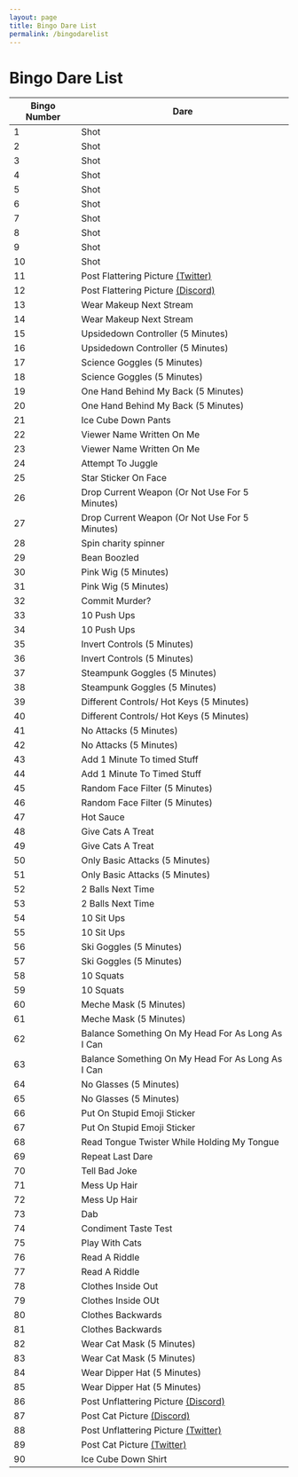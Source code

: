 ```yaml
---
layout: page
title: Bingo Dare List 
permalink: /bingodarelist
---
```


# Bingo Dare List  


Bingo Number | Dare  
------------ | ------------- 
1| Shot 
2 | Shot 
3 | Shot
4| Shot 
5 | Shot 
6 | Shot 
7 | Shot 
8 | Shot 
9 | Shot 
10 | Shot
11 | Post Flattering Picture [(Twitter)](https://twitter.com/home)
12 | Post Flattering Picture [(Discord)](https://discord.gg/uuc8GJATYk)
13 | Wear Makeup Next Stream 
14 | Wear Makeup Next Stream 
15 | Upsidedown Controller (5 Minutes) 
16 | Upsidedown Controller (5 Minutes) 
17 | Science Goggles (5 Minutes) 
18 | Science Goggles (5 Minutes) 
19 | One Hand Behind My Back (5 Minutes) 
20 | One Hand Behind My Back (5 Minutes) 
21 | Ice Cube Down Pants 
22 | Viewer Name Written On Me 
23 | Viewer Name Written On Me 
24 | Attempt To Juggle 
25 | Star Sticker On Face
26 | Drop Current Weapon (Or Not Use For 5 Minutes) 
27 | Drop Current Weapon (Or Not Use For 5 Minutes) 
28 | Spin charity spinner
29 | Bean Boozled 
30 | Pink Wig (5 Minutes) 
31 | Pink Wig (5 Minutes) 
32 | Commit Murder?  
33 | 10 Push Ups 
34 | 10 Push Ups 
35 | Invert Controls (5 Minutes) 
36 | Invert Controls (5 Minutes) 
37 | Steampunk Goggles (5 Minutes) 
38 | Steampunk Goggles (5 Minutes) 
39 | Different Controls/ Hot Keys (5 Minutes) 
40 | Different Controls/ Hot Keys (5 Minutes) 
41 | No Attacks (5 Minutes) 
42 | No Attacks (5 Minutes) 
43 | Add 1 Minute To timed Stuff 
44 | Add 1 Minute To Timed Stuff 
45 | Random Face Filter (5 Minutes) 
46 | Random Face Filter (5 Minutes) 
47 | Hot Sauce 
48 | Give Cats A Treat 
49 | Give Cats A Treat 
50 | Only Basic Attacks (5 Minutes) 
51 | Only Basic Attacks (5 Minutes) 
52 | 2 Balls Next Time 
53 | 2 Balls Next Time 
54 | 10 Sit Ups 
55 | 10 Sit Ups 
56 | Ski Goggles (5 Minutes) 
57 | Ski Goggles (5 Minutes) 
58 | 10 Squats 
59 | 10 Squats 
60 | Meche Mask (5 Minutes) 
61 | Meche Mask (5 Minutes) 
62 | Balance Something On My Head For As Long As I Can 
63 | Balance Something On My Head For As Long As I Can 
64 | No Glasses (5 Minutes) 
65 | No Glasses (5 Minutes) 
66 | Put On Stupid Emoji Sticker 
67 | Put On Stupid Emoji Sticker 
68 | Read Tongue Twister While Holding My Tongue 
69 | Repeat Last Dare 
70 | Tell Bad Joke 
71 | Mess Up Hair  
72 | Mess Up Hair 
73 | Dab 
74 | Condiment Taste Test  
75 | Play With Cats 
76 | Read A Riddle 
77 | Read A Riddle 
78 | Clothes Inside Out 
79 | Clothes Inside OUt 
80 | Clothes Backwards 
81 | Clothes Backwards 
82 | Wear Cat Mask (5 Minutes) 
83 | Wear Cat Mask (5 Minutes) 
84 | Wear Dipper Hat (5 Minutes) 
85 | Wear Dipper Hat (5 Minutes) 
86 | Post Unflattering Picture [(Discord)](https://discord.gg/uuc8GJATYk)
87 | Post Cat Picture [(Discord)](https://discord.gg/uuc8GJATYk)
88 | Post Unflattering Picture [(Twitter)](https://twitter.com/home)
89 | Post Cat Picture [(Twitter)](https://twitter.com/home)
90 | Ice Cube Down Shirt 
